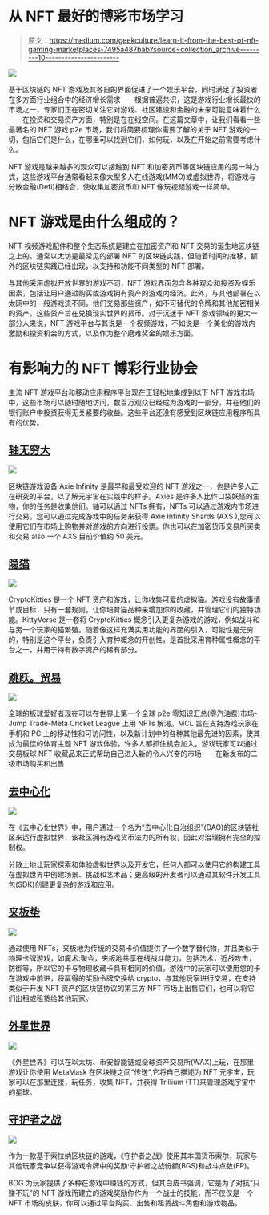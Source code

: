 # 从 NFT 最好的博彩市场学习

> 原文：<https://medium.com/geekculture/learn-it-from-the-best-of-nft-gaming-marketplaces-7495a487bab?source=collection_archive---------10----------------------->

![](img/b0201a5895d04d7f376be66e8302a943.png)

基于区块链的 NFT 游戏及其各自的界面促进了一个娱乐平台，同时满足了投资者在多方面行业组合中的经济增长需求——根据普遍共识，这是游戏行业增长最快的市场之一，专家们正在密切关注它对游戏、社区建设和金融的未来可能意味着什么——在投资和交易资产方面，特别是在在线空间。在这篇文章中，让我们看看一些最著名的 NFT 游戏 p2e 市场，我们将简要梳理你需要了解的关于 NFT 游戏的一切，包括它们是什么，在哪里可以找到它们，如何玩，以及在开始之前需要考虑什么。

NFT 游戏是越来越多的观众可以接触到 NFT 和加密货币等区块链应用的另一种方式，这些游戏平台通常看起来像大型多人在线游戏(MMO)或虚拟世界，将游戏与分散金融(Defi)相结合，使收集加密货币和 NFT 像玩视频游戏一样简单。

# NFT 游戏是由什么组成的？

NFT 视频游戏配件和整个生态系统是建立在加密资产和 NFT 交易的诞生地区块链之上的。通常以太坊是最常见的部署 NFT 的区块链实践，但随着时间的推移，额外的区块链实践已经出现，以支持和功能不同类型的 NFT 部署。

与其他采用虚拟开放世界的游戏不同，NFT 游戏界面包含各种观众和投资及娱乐因素，包括让用户通过购买或游戏拥有资产的游戏内经济。此外，与其他部署在以太网中的一般游戏流不同，他们交易那些资产，如不可替代的令牌和其他加密相关的资产，这些资产旨在兑换现实世界的货币。对于沉迷于 NFT 游戏领域的更大一部分人来说，NFT 游戏平台与其说是一个视频游戏，不如说是一个美化的游戏内激励和投资机会的方式，以及作为整个磨难奖金的娱乐方面。

# 有影响力的 NFT 博彩行业协会

主流 NFT 游戏平台和移动应用程序平台现在正轻松地集成到以下 NFT 游戏市场中，这些市场可以随时随地访问，数百万观众已经成为游戏的一部分，并在他们的银行账户中投资获得无关紧要的收益。这些平台还没有感受到区块链应用程序所具有的优势。

## [轴无穷大](https://www.google.com/search?q=axie+infinity&rlz=1C1CHBF_enIN983IN983&oq=Axie+Infinity&aqs=chrome.0.35i39j46i67i433j0i67l2j0i67i131i433i457j0i67i131i433j69i60l2.495j0j7&sourceid=chrome&ie=UTF-8)

![](img/50af76d2303780637b9b7ca1c538fe0f.png)

区块链游戏设备 Axie Infinity 是最早和最受欢迎的 NFT 游戏之一，也是许多人正在研究的平台，以了解元宇宙在实践中的样子。Axies 是许多人比作口袋妖怪的生物，你的任务是收集他们。轴可以通过 NFTs 拥有，NFTs 可以通过游戏内市场进行交易。您可以通过完成游戏中的任务来获得 Axie Infinity Shards (AXS ),您可以使用它们在市场上购物并对游戏的方向进行投票。你也可以在加密货币交易所买卖和交易 also 一个 AXS 目前价值约 50 美元。

## [隐猫](https://www.google.com/search?q=CryptoKitties&rlz=1C1CHBF_enIN983IN983&oq=CryptoKitties&aqs=chrome..69i57j69i59l2.281j0j7&sourceid=chrome&ie=UTF-8)

![](img/881bb221fd475e089d32aed21ce9c6c8.png)

CryptoKitties 是一个 NFT 资产和游戏，让你收集可爱的虚拟猫。游戏没有故事情节或目标，只有一套规则，让你培育猫品种来增加你的收藏，并管理它们的独特功能。KittyVerse 是一套将 CryptoKitties 概念引入更复杂游戏的游戏，例如战斗和与另一个玩家的猫繁殖。随着像这样充满实用功能的界面的引入，可能性是无穷的，特别是这个平台，负责引入育种概念的开创性，是首批采用育种属性概念的平台之一，并用于持有数字资产的稀有部分。

## [跳跃。贸易](https://jump.trade/?fsz=Raja)

![](img/3864ed0afe7ae360dcb597a4db93926c.png)

全球的板球爱好者现在可以在世界上第一个全球 p2e 零知识汇总(零汽油费)市场-Jump Trade-Meta Cricket League 上用 NFTs 解渴。MCL 旨在支持游戏玩家在手机和 PC 上的移动性和可访问性，以及新计划中的各种其他最先进的因素，使其成为最佳的体育主题 NFT 游戏体验，许多人都抓住机会加入。游戏玩家可以通过交易板球 NFT 收藏品来正式帮助自己进入新的令人兴奋的市场——在新发布的二级市场购买和出售

## [去中心化](https://www.google.com/search?q=Decentraland&rlz=1C1CHBF_enIN983IN983&oq=Decentraland&aqs=chrome..69i57j35i39j0i67i433j0i67l2j0i67i433j0i433i512j69i60.240j0j7&sourceid=chrome&ie=UTF-8)

![](img/697b4c81b64c74faa85b4e6e7964ff85.png)

在《去中心化世界》中，用户通过一个名为“去中心化自治组织”(DAO)的区块链社区来运行虚拟世界，该社区拥有游戏货币法力的所有权，因此对治理拥有完全的控制权。

分散土地让玩家探索和体验虚拟世界以及开发它，任何人都可以使用它的构建工具在虚拟世界中创建场景、挑战和艺术品；更高级的开发者可以通过其软件开发工具包(SDK)创建更复杂的游戏和应用。

## [夹板垫](https://www.google.com/search?q=Splinterlands&rlz=1C1CHBF_enIN983IN983&oq=Splinterlands&aqs=chrome.0.69i59j46i67i433j0i512l8.216j0j7&sourceid=chrome&ie=UTF-8)

![](img/80799f42a06bdb2cdc96109b2b0a4040.png)

通过使用 NFTs，夹板地为传统的交易卡价值提供了一个数字替代物，并且类似于物理卡牌游戏，如魔术:聚会，夹板地共享在线战斗能力，包括法术，近战攻击，防御等，所以它的卡与物理收藏卡具有相同的价值。游戏中的玩家可以使用您的卡在游戏中前进，将赢得的奖励令牌交换给 crypto，与其他玩家进行交易，在支持类似于开发 NFT 资产的区块链协议的第三方 NFT 市场上出售它们，也可以将它们出租或租赁给其他玩家。

## [外星世界](https://www.google.com/search?q=alien+worlds&rlz=1C1CHBF_enIN983IN983&oq=Alien+Worlds&aqs=chrome.0.35i39j46i67i433j35i39j0i131i433i512j0i512l3j69i60.322j0j7&sourceid=chrome&ie=UTF-8)

![](img/9162fa83c3da5a8d420d805bb38599e7.png)

《外星世界》可以在以太坊、币安智能链或全球资产交易所(WAX)上玩，在那里游戏让你使用 MetaMask 在区块链之间“传送”,它将自己描述为 NFT 元宇宙，玩家可以在那里连接，玩任务，收集 NFT，并获得 Trillium (TT)来管理游戏宇宙中的星球。

## [守护者之战](https://www.google.com/search?q=battle+of+guardians&rlz=1C1CHBF_enIN983IN983&oq=Battle+of+Guardians&aqs=chrome.0.35i39j0i512l6j69i60.577j0j7&sourceid=chrome&ie=UTF-8)

![](img/2deff7b960522c714e5923c4f489be4b.png)

作为一款基于索拉纳区块链的游戏，《守护者之战》使用其本国货币索尔，玩家与其他玩家竞争以获得游戏令牌中的奖励:守护者之战份额(BGS)和战斗点数(FP)。

BOG 为玩家提供了多种在游戏中赚钱的方式，但其白皮书强调，它是为了对抗“只赚不玩”的 NFT 游戏而建立的游戏奖励你作为一个战士的技能，而不仅仅是一个 NFT 市场的皮肤，你可以通过平台购买、出售和租赁战斗角色和游戏物品。